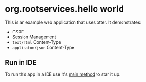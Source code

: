 # org.rootservices.hello world
This is an example web application that uses otter. It demonstrates:
 - CSRF
 - Session Management
 - `text/html` Content-Type 
 - `applicaton/json` Content-Type

## Run in IDE
To run this app in a IDE use it's [main method](https://github.com/RootServices/otter/blob/development/example/src/main/java/org.rootservices.hello/server/HelloServer.java)
to star it up.

